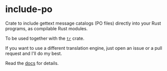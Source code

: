 # include-po

Crate to include gettext message catalogs (PO files) directly into
your Rust programs, as compilable Rust modules.

To be used together with the [`tr`](https://crates.io/crates/tr) crate.

If you want to use a different translation engine, just open an issue
or a pull request and I'll do my best.

Read the [docs](https://docs.rs/include-po) for details.

